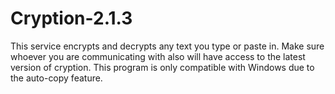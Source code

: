 # Cryption-2.1.3
This service encrypts and decrypts any text you type or paste in.
Make sure whoever you are communicating with also will have access to the latest version of cryption.
This program is only compatible with Windows due to the auto-copy feature.
